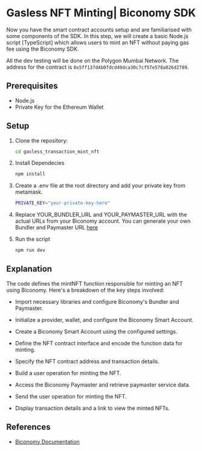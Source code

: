 # Gasless NFT Minting| Biconomy SDK

Now you have the smart contract accounts setup and are familiarised with some components of the SDK. In this step, we will create a basic Node.js script [TypeScript] which allows users to mint an NFT without paying gas fee using the Biconomy SDK.

All the dev testing will be done on the Polygon Mumbai Network. The address for the contract is `0x5ff137d4b0fdcd49dca30c7cf57e578a026d2789`.

## Prerequisites

- Node.js 
- Private Key for the Ethereum Wallet

## Setup

1. Clone the repository:

   ```bash
   cd gasless_transaction_mint_nft
   ```
2. Install Dependecies
   ```bash
   npm install 
   ```
3. Create a .env file at the root directory and add your private key from metamask.

   ```bash
   PRIVATE_KEY="your-private-key-here"
   ```
4. Replace YOUR_BUNDLER_URL and YOUR_PAYMASTER_URL with the actual URLs from your Biconomy account.
You can generate your own Bundler and Paymaster URL [here](dashboard.biconomy.io/)
5. Run the script
    ```bash
   npm run dev 
   ``` 

## Explanation
The code defines the mintNFT function responsible for minting an NFT using Biconomy. Here's a breakdown of the key steps involved:

* Import necessary libraries and configure Biconomy's Bundler and Paymaster.

* Initialize a provider, wallet, and configure the Biconomy Smart Account.

* Create a Biconomy Smart Account using the configured settings.

* Define the NFT contract interface and encode the function data for minting.

* Specify the NFT contract address and transaction details.

* Build a user operation for minting the NFT.

* Access the Biconomy Paymaster and retrieve paymaster service data.

* Send the user operation for minting the NFT.

* Display transaction details and a link to view the minted NFTs.



## References

- [Biconomy Documentation](https://docs.biconomy.io/)
